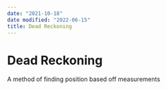 ```yaml
---
date: "2021-10-18"
date modified: "2022-06-15"
title: Dead Reckoning
---
```


# Dead Reckoning
A method of finding position based off measurements
